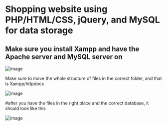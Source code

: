 # Shopping website using PHP/HTML/CSS, jQuery, and MySQL for data storage
## Make sure you install Xampp and have the Apache server and MySQL server on

![image](https://github.com/user-attachments/assets/f47899ba-d8d7-4070-b0b7-66ce8ca1b9b8)

Make sure to move the whole structure of files in the correct folder, and that is Xampp/httpdocs 

![image](https://github.com/user-attachments/assets/1a910fad-7766-4e72-aed0-889a8a565670)

#after you have the files in the right place and the correct database, it should look like  this 

![image](https://github.com/user-attachments/assets/39ee2dc1-bd48-4c95-bd0f-b0d293e5a580)


